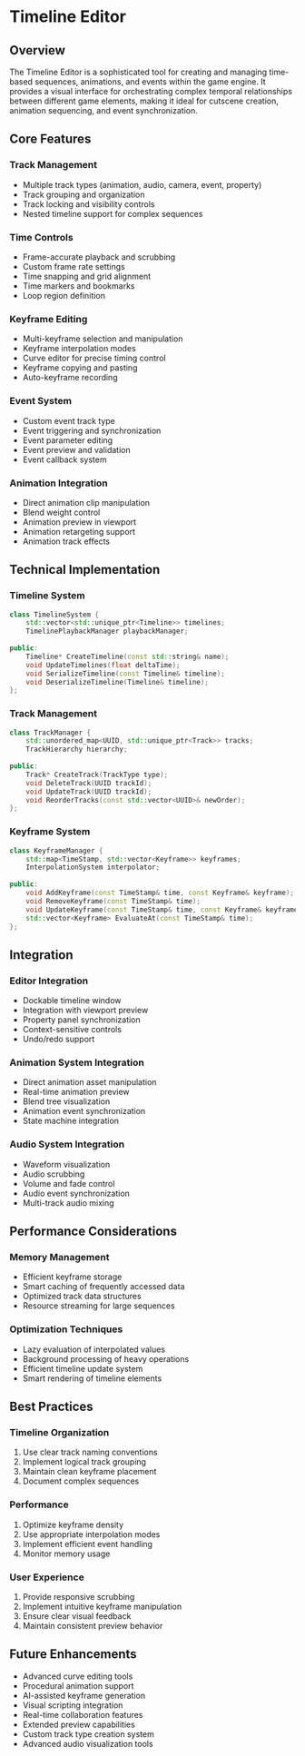 # Timeline Editor

## Overview
The Timeline Editor is a sophisticated tool for creating and managing time-based sequences, animations, and events within the game engine. It provides a visual interface for orchestrating complex temporal relationships between different game elements, making it ideal for cutscene creation, animation sequencing, and event synchronization.

## Core Features

### Track Management
- Multiple track types (animation, audio, camera, event, property)
- Track grouping and organization
- Track locking and visibility controls
- Nested timeline support for complex sequences

### Time Controls
- Frame-accurate playback and scrubbing
- Custom frame rate settings
- Time snapping and grid alignment
- Time markers and bookmarks
- Loop region definition

### Keyframe Editing
- Multi-keyframe selection and manipulation
- Keyframe interpolation modes
- Curve editor for precise timing control
- Keyframe copying and pasting
- Auto-keyframe recording

### Event System
- Custom event track type
- Event triggering and synchronization
- Event parameter editing
- Event preview and validation
- Event callback system

### Animation Integration
- Direct animation clip manipulation
- Blend weight control
- Animation preview in viewport
- Animation retargeting support
- Animation track effects

## Technical Implementation

### Timeline System
```cpp
class TimelineSystem {
    std::vector<std::unique_ptr<Timeline>> timelines;
    TimelinePlaybackManager playbackManager;
    
public:
    Timeline* CreateTimeline(const std::string& name);
    void UpdateTimelines(float deltaTime);
    void SerializeTimeline(const Timeline& timeline);
    void DeserializeTimeline(Timeline& timeline);
};
```

### Track Management
```cpp
class TrackManager {
    std::unordered_map<UUID, std::unique_ptr<Track>> tracks;
    TrackHierarchy hierarchy;
    
public:
    Track* CreateTrack(TrackType type);
    void DeleteTrack(UUID trackId);
    void UpdateTrack(UUID trackId);
    void ReorderTracks(const std::vector<UUID>& newOrder);
};
```

### Keyframe System
```cpp
class KeyframeManager {
    std::map<TimeStamp, std::vector<Keyframe>> keyframes;
    InterpolationSystem interpolator;
    
public:
    void AddKeyframe(const TimeStamp& time, const Keyframe& keyframe);
    void RemoveKeyframe(const TimeStamp& time);
    void UpdateKeyframe(const TimeStamp& time, const Keyframe& keyframe);
    std::vector<Keyframe> EvaluateAt(const TimeStamp& time);
};
```

## Integration

### Editor Integration
- Dockable timeline window
- Integration with viewport preview
- Property panel synchronization
- Context-sensitive controls
- Undo/redo support

### Animation System Integration
- Direct animation asset manipulation
- Real-time animation preview
- Blend tree visualization
- Animation event synchronization
- State machine integration

### Audio System Integration
- Waveform visualization
- Audio scrubbing
- Volume and fade control
- Audio event synchronization
- Multi-track audio mixing

## Performance Considerations

### Memory Management
- Efficient keyframe storage
- Smart caching of frequently accessed data
- Optimized track data structures
- Resource streaming for large sequences

### Optimization Techniques
- Lazy evaluation of interpolated values
- Background processing of heavy operations
- Efficient timeline update system
- Smart rendering of timeline elements

## Best Practices

### Timeline Organization
1. Use clear track naming conventions
2. Implement logical track grouping
3. Maintain clean keyframe placement
4. Document complex sequences

### Performance
1. Optimize keyframe density
2. Use appropriate interpolation modes
3. Implement efficient event handling
4. Monitor memory usage

### User Experience
1. Provide responsive scrubbing
2. Implement intuitive keyframe manipulation
3. Ensure clear visual feedback
4. Maintain consistent preview behavior

## Future Enhancements
- Advanced curve editing tools
- Procedural animation support
- AI-assisted keyframe generation
- Visual scripting integration
- Real-time collaboration features
- Extended preview capabilities
- Custom track type creation system
- Advanced audio visualization tools
